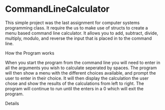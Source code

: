 # CommandLineCalculator

This simple project was the last assignment for computer systems programming class. It require the us to make use of structs to create a 
menu based command line calculator. It allows you to add, subtract, divide, multiply, modulo, and reverse the input that is placed in to 
the command line. 

How the Program works

When you start the program from the command line you will need to enter in all the arguments you wish to calculate seperated by spaces.
The program will then show a menu with the different choices available, and prompt the user to enter in their choice. It will then display
the calculation the user chose and show the results of the calculations from left to right. The program will continue to run until the
enters in a 0 which will exit the program.


Details

